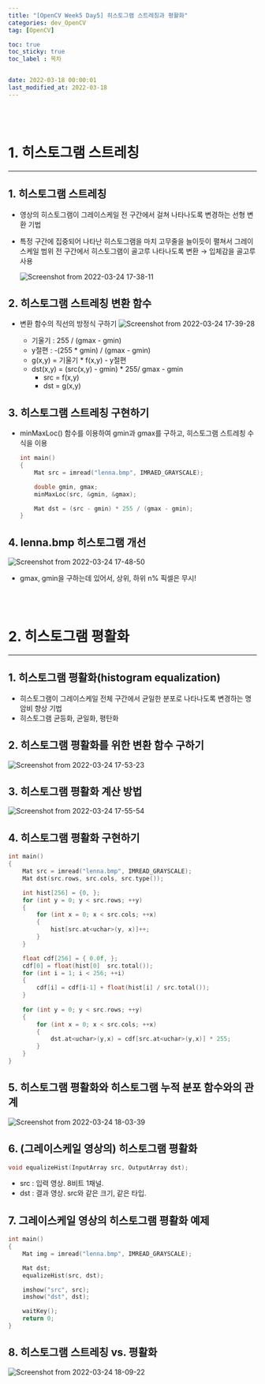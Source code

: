 ```yaml
---
title: "[OpenCV Week5 Day5] 히스토그램 스트레칭과 평활화"
categories: dev_OpenCV
tag: [OpenCV]

toc: true
toc_sticky: true
toc_label : 목차


date: 2022-03-18 00:00:01
last_modified_at: 2022-03-18 
---
```

<br>
<br>

# 1. 히스토그램 스트레칭 
---
## 1. 히스토그램 스트레칭 
* 영상의 히스토그램이 그레이스케일 전 구간에서 걸쳐 나타나도록 변경하는 선형 변환 기법 
* 특정 구간에 집중되어 나타난 히스토그램을 마치 고무줄을 늘이듯이 펼쳐서 그레이스케일 범위 전 구간에서 히스토그램이 골고루 나타나도록 변환 → 입체감을 골고루 사용 

    ![Screenshot from 2022-03-24 17-38-11](https://user-images.githubusercontent.com/58837749/159876040-17dc450b-5657-4e06-994a-1e437865b418.png)

## 2. 히스토그램 스트레칭 변환 함수 
* 변환 함수의 직선의 방정식 구하기 
    ![Screenshot from 2022-03-24 17-39-28](https://user-images.githubusercontent.com/58837749/159876383-7c27c6c7-5e7d-4da1-92e8-1c9d3afac98b.png)

    - 기울기 : 255 / (gmax - gmin) 
    - y절편 : -(255 * gmin) / (gmax - gmin) 
    - g(x,y) = 기울기 * f(x,y) - y절편 
    - dst(x,y) = (src(x,y) - gmin) * 255/ gmax - gmin 
        + src = f(x,y)  
        + dst = g(x,y)

## 3. 히스토그램 스트레칭 구현하기 
* minMaxLoc() 함수를 이용하여 gmin과 gmax를 구하고, 히스토그램 스트레칭 수식을 이용 
    ```cpp
    int main()
    {
        Mat src = imread("lenna.bmp", IMRAED_GRAYSCALE);

        double gmin, gmax;
        minMaxLoc(src, &gmin, &gmax);

        Mat dst = (src - gmin) * 255 / (gmax - gmin);
    }
    ```

## 4. lenna.bmp 히스토그램 개선

![Screenshot from 2022-03-24 17-48-50](https://user-images.githubusercontent.com/58837749/159878136-ce83a2f5-259f-4257-963e-0fed4fb79ce0.png)

* gmax, gmin을 구하는데 있어서, 상위, 하위 n% 픽셀은 무시!

<br>
<br>

# 2. 히스토그램 평활화
---
## 1. 히스토그램 평활화(histogram equalization)
* 히스토그램이 그레이스케일 전체 구간에서 균일한 분포로 나타나도록 변경하는 명암비 향상 기법 
* 히스토그램 균등화, 균일화, 평탄화 

## 2. 히스토그램 평활화를 위한 변환 함수 구하기 
![Screenshot from 2022-03-24 17-53-23](https://user-images.githubusercontent.com/58837749/159878843-16f9f6bd-9322-40c3-9385-df862f26690f.png)

## 3. 히스토그램 평활화 계산 방법 
![Screenshot from 2022-03-24 17-55-54](https://user-images.githubusercontent.com/58837749/159879295-f3512cfb-b932-4048-aa9d-c7d8972f34ae.png)

## 4. 히스토그램 평활화 구현하기 
```cpp
int main()
{
    Mat src = imread("lenna.bmp", IMREAD_GRAYSCALE);
    Mat dst(src.rows, src.cols, src.type());

    int hist[256] = {0, };
    for (int y = 0; y < src.rows; ++y)
    {
        for (int x = 0; x < src.cols; ++x)
        {
            hist[src.at<uchar>(y, x)]++;
        }
    }

    float cdf[256] = { 0.0f, };
    cdf[0] = float(hist[0]  src.total());
    for (int i = 1; i < 256; ++i)
    {
        cdf[i] = cdf[i-1] + float(hist[i] / src.total());
    }
    
    for (int y = 0; y < src.rows; ++y)
    {
        for (int x = 0; x < src.cols; ++x)
        {
            dst.at<uchar>(y,x) = cdf[src.at<uchar>(y,x)] * 255;
        }
    }
}
```

## 5. 히스토그램 평활화와 히스토그램 누적 분포 함수와의 관계 
![Screenshot from 2022-03-24 18-03-39](https://user-images.githubusercontent.com/58837749/159880759-6c85477a-0be6-4f7b-9462-a46898c40da1.png)

## 6. (그레이스케일 영상의) 히스토그램 평활화 
```cpp
void equalizeHist(InputArray src, OutputArray dst);
```
* src : 입력 영상. 8비트 1채널.
* dst : 결과 영상. src와 같은 크기, 같은 타입. 

## 7. 그레이스케일 영상의 히스토그램 평활화 예제 
```cpp
int main()
{
    Mat img = imread("lenna.bmp", IMREAD_GRAYSCALE);

    Mat dst;
    equalizeHist(src, dst);

    imshow("src", src);
    imshow("dst", dst);

    waitKey();
    return 0;
}
```

## 8. 히스토그램 스트레칭 vs. 평활화 
![Screenshot from 2022-03-24 18-09-22](https://user-images.githubusercontent.com/58837749/159881888-71bf6ee1-531d-40cf-ab04-ecfd0f24cd97.png)
<br>
<br>